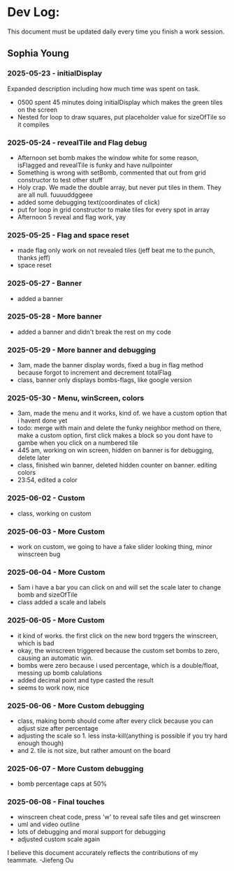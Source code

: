 # Dev Log:

This document must be updated daily every time you finish a work session.

## Sophia Young

### 2025-05-23 - initialDisplay
Expanded description including how much time was spent on task.
- 0500 spent 45 minutes doing initialDisplay which makes the green tiles on the screen
- Nested for loop to draw squares, put placeholder value for sizeOfTile so it compiles
### 2025-05-24 - revealTile and Flag debug
- Afternoon set bomb makes the window white for some reason, isFlagged and revealTile is funky and have nullpointer
- Something is wrong with setBomb, commented that out from grid constructor to test other stuff
- Holy crap. We made the double array, but never put tiles in them. They are all null. fuuuuddggeee
- added some debugging text(coordinates of click)
- put for loop in grid constructor to make tiles for every spot in array
- Afternoon 5 reveal and flag work, yay
### 2025-05-25 - Flag and space reset
- made flag only work on not revealed tiles (jeff beat me to the punch, thanks jeff)
- space reset
### 2025-05-27 - Banner
- added a banner
### 2025-05-28 - More banner
- added a banner and didn't break the rest on my code
### 2025-05-29 - More banner and debugging
- 3am, made the banner display words, fixed a bug in flag method because forgot to increment and decrement totalFlag
- class, banner only displays bombs-flags, like google version
### 2025-05-30 - Menu, winScreen, colors
- 3am, made the menu and it works, kind of. we have a custom option that i havent done yet
- todo: merge with main and delete the funky neighbor method on there, make a custom option, first click makes a block so you dont have to gambe when you click on a numbered tile
- 445 am, working on win screen, hidden on banner is for debugging, delete later
- class, finished win banner, deleted hidden counter on banner. editing colors
- 23:54, edited a color
### 2025-06-02 - Custom
- class, working on custom
### 2025-06-03 - More Custom
- work on custom, we going to have a fake slider looking thing, minor winscreen bug
### 2025-06-04 - More Custom
- 5am i have a bar you can click on and will set the scale later to change bomb and sizeOfTile
- class added a scale and labels
### 2025-06-05 - More Custom
- it kind of works. the first click on the new bord trggers the winscreen, which is bad
- okay, the winscreen triggered because the custom set bombs to zero, causing an automatic win.
- bombs were zero because i used percentage, which is a double/float, messing up bomb calulations
- added decimal point and type casted the result
- seems to work now, nice
### 2025-06-06 - More Custom debugging
- class, making bomb should come after every click because you can adjust size after percentage
- adjusting the scale so 1. less insta-kill(anything is possible if you try hard enough though)
- and 2. tile is not size, but rather amount on the board
### 2025-06-07 - More Custom debugging
- bomb percentage caps at 50%
### 2025-06-08 - Final touches
- winscreen cheat code, press 'w' to reveal safe tiles and get winscreen
- uml and video outline
- lots of debugging and moral support for debugging
- adjusted custom scale again

I believe this document accurately reflects the contributions of my teammate. -Jiefeng Ou